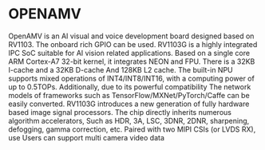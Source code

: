 # OPENAMV

OpenAMV is an AI visual and voice development board designed based on RV1103. The onboard rich GPIO can be used.
RV1103G is a highly integrated IPC SoC suitable for AI vision related applications.
Based on a single core ARM Cortex-A7 32-bit kernel, it integrates NEON and FPU. There is a 32KB I-cache and a 32KB D-cache
And 128KB L2 cache. The built-in NPU supports mixed operations of INT4/INT8/INT16, with a computing power of up to 0.5TOPs. Additionally, due to its powerful compatibility
The network models of frameworks such as TensorFlow/MXNet/PyTorch/Caffe can be easily converted.
RV1103G introduces a new generation of fully hardware based image signal processors. The chip directly inherits numerous algorithm accelerators,
Such as HDR, 3A, LSC, 3DNR, 2DNR, sharpening, defogging, gamma correction, etc. Paired with two MIPI CSIs (or LVDS RX), use
Users can support multi camera video data
